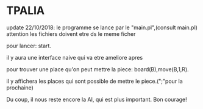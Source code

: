 # TPALIA
update 22/10/2018:
le programme se lance par le "main.pl",(consult main.pl) attention les fichiers doivent etre ds le meme ficher

pour lancer:     start.

  il y aura une interface naive qui va etre ameliore apres 
  
pour trouver une place qu'on peut mettre la piece:  board(B),move(B,1,R).

  il y affichera les places qui sont possible de mettre le piece.(";"pour la prochaine)

Du coup, il nous reste encore la AI, qui est plus important. Bon courage!

  
